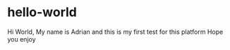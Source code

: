 # hello-world
Hi World,
My name is Adrian and this is my first test for this platform
Hope you enjoy
